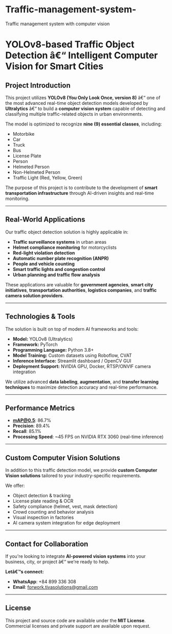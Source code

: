 # Traffic-management-system-
Traffic management system with computer vision 

# YOLOv8-based Traffic Object Detection â€“ Intelligent Computer Vision for Smart Cities

## Project Introduction

This project utilizes **YOLOv8 (You Only Look Once, version 8)** â€“ one of the most advanced real-time object detection models developed by **Ultralytics** â€“ to build a **computer vision system** capable of detecting and classifying multiple traffic-related objects in urban environments.

The model is optimized to recognize **nine (9) essential classes**, including:
- Motorbike  
- Car  
- Truck  
- Bus  
- License Plate  
- Person  
- Helmeted Person  
- Non-Helmeted Person  
- Traffic Light (Red, Yellow, Green)

The purpose of this project is to contribute to the development of **smart transportation infrastructure** through AI-driven insights and real-time monitoring.

---

## Real-World Applications

Our traffic object detection solution is highly applicable in:

- **Traffic surveillance systems** in urban areas
- **Helmet compliance monitoring** for motorcyclists
- **Red-light violation detection**
- **Automatic number plate recognition (ANPR)**
- **People and vehicle counting**
- **Smart traffic lights and congestion control**
- **Urban planning and traffic flow analysis**

These applications are valuable for **government agencies**, **smart city initiatives**, **transportation authorities**, **logistics companies**, and **traffic camera solution providers**.

---

## Technologies & Tools

The solution is built on top of modern AI frameworks and tools:

- **Model:** YOLOv8 (Ultralytics)
- **Framework:** PyTorch
- **Programming Language:** Python 3.8+
- **Model Training:** Custom datasets using Roboflow, CVAT
- **Inference Interface:** Streamlit dashboard / OpenCV GUI
- **Deployment Support:** NVIDIA GPU, Docker, RTSP/ONVIF camera integration

We utilize advanced **data labeling**, **augmentation**, and **transfer learning techniques** to maximize detection accuracy and real-time performance.

---

## Performance Metrics

- **mAP@0.5**: 86.7%  
- **Precision**: 89.4%  
- **Recall**: 85.1%  
- **Processing Speed**: ~45 FPS on NVIDIA RTX 3060 (real-time inference)

---

## Custom Computer Vision Solutions

In addition to this traffic detection model, we provide **custom Computer Vision solutions** tailored to your industry-specific requirements.

We offer:
- Object detection & tracking  
- License plate reading & OCR  
- Safety compliance (helmet, vest, mask detection)  
- Crowd counting and behavior analysis  
- Visual inspection in factories  
- AI camera system integration for edge deployment

---

## Contact for Collaboration

If you're looking to integrate **AI-powered vision systems** into your business, city, or project â€“ we're ready to help.

**Letâ€™s connect:**

- **WhatsApp**: +84 899 336 308  
- **Email**: forwork.tivasolutions@gmail.com

---

## License

This project and source code are available under the **MIT License**. Commercial licenses and private support are available upon request.
